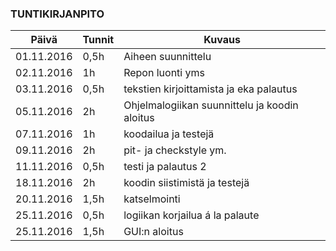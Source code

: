 ### TUNTIKIRJANPITO
Päivä | Tunnit | Kuvaus
----------- | ----- | ------
01.11.2016 | 0,5h | Aiheen suunnittelu
02.11.2016 | 1h | Repon luonti yms
03.11.2016 | 0,5h | tekstien kirjoittamista ja eka palautus
05.11.2016 | 2h | Ohjelmalogiikan suunnittelu ja koodin aloitus
07.11.2016 | 1h | koodailua ja testejä
09.11.2016 | 2h | pit- ja checkstyle ym.
11.11.2016 | 0,5h | testi ja palautus 2
18.11.2016 | 2h | koodin siistimistä ja testejä
20.11.2016 | 1,5h | katselmointi
25.11.2016 | 0,5h | logiikan korjailua á la palaute
25.11.2016 | 1,5h | GUI:n aloitus





